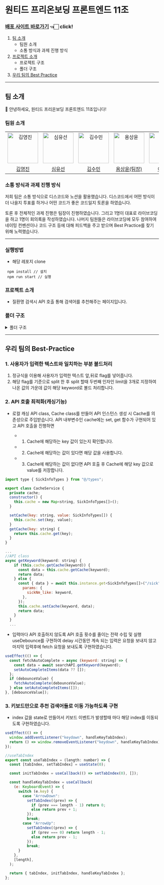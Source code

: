 # 원티드 프리온보딩 프론트엔드 11조

### [배포 사이트 바로가기]() 👈🏻 click!

1. [팀 소개](#팀-소개)
   - 팀원 소개
   - 소통 방식과 과제 진행 방식
2. [프로젝트 소개](#프로젝트-소개)
   - 프로젝트 구조
   - 폴더 구조
3. [우리 팀의 Best Practice](#우리-팀의-best-practice)

---

## 팀 소개

👋 안녕하세요, 원티드 프리온보딩 프론트엔드 11조입니다!

### 팀원 소개

<table>
  <tr>
    <td align="center">
      <img src="https://avatars.githubusercontent.com/u/97172050?v=4" width="100px;" alt="김영진"/>
    </td>
    <td align="center">
      <img src="https://avatars.githubusercontent.com/u/111304551?v=4" width="100px;" alt="심유선"/>
    </td>
    <td align="center">
      <img src="https://avatars.githubusercontent.com/u/34249911?v=4" width="100px;" alt="김수민"/>
    </td>
    <td align="center">
      <img src="https://avatars.githubusercontent.com/u/64957267?v=4" width="100px;" alt="용상윤"/>
    </td>
    <td align="center">
      <img src="https://avatars.githubusercontent.com/u/93130161?v=4" width="100px;" alt="이현지"/>
    </td>
    <td align="center">
      <img src="https://avatars.githubusercontent.com/u/80934175?v=4" width="100px;" alt="박채연"/>
    </td>
    <td align="center">
      <img src="https://avatars.githubusercontent.com/u/61973070?v=4" width="100px;" alt="박민주"/>
    </td>
    <td align="center">
      <img src="https://avatars.githubusercontent.com/u/104333720?v=4" width="100px;" alt="정연우"/>
    </td>
  </tr>
  <tr>    
    <td align="center">
      <a href="https://github.com/devyouth94">
        <div>김영진</div>
      </a>
    </td>
    <td align="center">
      <a href="https://github.com/SimYuseon">
        <div>심유선</div>
      </a>
    </td>
    <td align="center">
      <a href="https://github.com/hemudi">
        <div>김수민</div>
      </a>
    </td>
    <td align="center">
      <a href="https://github.com/ryong9rrr">
        <div>용상윤(팀장)</div>
      </a>
    </td>
    <td align="center">
      <a href="https://github.com/HyunziLee">
        <div>이현지</div>
      </a>
    </td>
    <td align="center">
      <a href="https://github.com/chaechae66">
        <div>박채연</div>
      </a>
    </td>
    <td align="center">
      <a href="https://github.com/6mn12j">
        <div>박민주</div>
      </a>
    </td>
    <td align="center">
      <a href="https://github.com/0SCAR0421">
        <div>정연우</div>
      </a>
    </td>
  </tr>
</table>

### 소통 방식과 과제 진행 방식

저희 팀은 소통 방식으로 디스코드와 노션을 활용했습니다. 디스코드에서 어떤 방식이 더 나을지 투표를 하거나 어떤 코드가 좋은 코드일지 토론을 하였습니다.

토론 후 전체적인 과제 진행은 팀장이 진행하였습니다. 그리고 1명이 대표로 라이브코딩을 하고 1명이 회의록을 작성하였습니다. 나머지 팀원들은 라이브코딩에 모두 참여하여 네이밍 컨벤션이나 코드 구조 등에 대해 피드백을 주고 받으며 Best Practice를 찾기 위해 노력했습니다.

---

### 실행방법

- 해당 레포지 clone

```
 npm install // 설치
 npm run start // 실행
```

### 프로젝트 소개

- 질환명 검색시 API 호출 통해 검색어를 추천해주는 페이지입니다.

### 폴더 구조

<details>
<summary>폴더 구조</summary>
<div markdown="1">

```
📦src
 ┣ 📂api
 ┃ ┣ 📜SearchAPI.ts
 ┃ ┗ 📜createInstance.ts
 ┣ 📂components
 ┃ ┗ 📂Search
 ┃ ┃ ┣ 📜AutoCompleList.tsx
 ┃ ┃ ┣ 📜AutoCompleteItem.tsx
 ┃ ┃ ┗ 📜Search.tsx
 ┣ 📂hooks
 ┃ ┣ 📜useDebounce.ts
 ┃ ┣ 📜useInput.ts
 ┃ ┗ 📜useTabIndex.ts
 ┣ 📂service
 ┃ ┗ 📜CacheService.ts
 ┣ 📂utils
 ┃ ┗ 📜format.ts
 ┣ 📜App.tsx
 ┣ 📜index.css
 ┣ 📜index.tsx
 ┗ 📜types.ts

```

</div>
</details>

---

## 우리 팀의 Best-Practice

### 1. 사용자가 입력한 텍스트와 일치하는 부분 볼드처리

1.  정규식을 이용해 사용자가 입력한 텍스트 앞,뒤로 flag를 넣어줍니다.
2.  해당 flag를 기준으로 split 한 후 split 할때 두번째 인자인 limit을 3개로 지정하여 나온 값의 가운데 값이 해당 keyword로 볼드 처리합니다.

### 2. API 호출 최적화(캐싱기능)

- 로컬 캐싱
  API class, Cache class를 만들어 API 인스턴스 생성 시 Cache를 의존성으로 주입받습니다.
  API 내부변수인 cache에는 set, get 함수가 구현되어 있고 API 호출을 진행하면

  - 1. Cache에 해당하는 key 값이 있는지 확인합니다.
  - 2. Cache에 해당하는 값이 있다면 해당 값을 사용합니다.
  - 3. Cache에 해당하는 값이 없다면 API 호출 후 Cache에 해당 key 값으로 value를 저장합니다.

```javascript
import type { SickInfoTypes } from "@/types";

export class CacheService {
  private cache;
  constructor() {
    this.cache = new Map<string, SickInfoTypes[]>();
  }

  setCache(key: string, value: SickInfoTypes[]) {
    this.cache.set(key, value);
  }
  getCache(key: string) {
    return this.cache.get(key);
  }
}

...
//API class
async getKeyword(keyword: string) {
    if (this.cache.getCache(keyword)) {
      const data = this.cache.getCache(keyword);
      return data;
    } else {
      const { data } = await this.instance.get<SickInfoTypes[]>("/sick", {
        params: {
          sickNm_like: keyword,
        },
      });
      this.cache.setCache(keyword, data);
      return data;
    }
  }
  ...
```

- 입력마다 API 호출하지 않도록 API 호출 횟수를 줄이는 전략 수립 및 실행
  useDebounce를 구현하여 delay 시간동안 계속 되는 입력은 요청을 보내지 않고 마지막 입력후에 fetch 요청을 보내도록 구현하였습니다.

```javascript
useEffect(() => {
  const fetchAutoComplete = async (keyword: string) => {
    const data = await searchAPI.getKeyword(keyword);
    setAutoCompleteItems(data ?? []);
  };
  if (debounceValue) {
    fetchAutoComplete(debounceValue);
  } else setAutoCompleteItems([]);
}, [debounceValue]);
```

### 3. 키보드만으로 추천 검색어들로 이동 가능하도록 구현

- index 값을 state로 만들어서 키보드 이벤트가 발생할때 마다 해당 index를 이동되도록 구현하였습니다.

```javascript
useEffect(() => {
  window.addEventListener("keydown", handleKeyTabIndex);
  return () => window.removeEventListener("keydown", handleKeyTabIndex);
});

//useTabIndex
export const useTabIndex = (length: number) => {
  const [tabIndex, setTabIndex] = useState(0);

  const initTabIndex = useCallback(() => setTabIndex(0), []);

  const handleKeyTabIndex = useCallback(
    (e: KeyboardEvent) => {
      switch (e.key) {
        case "ArrowDown":
          setTabIndex((prev) => {
            if (prev === length - 1) return 0;
            else return prev + 1;
          });
          break;
        case "ArrowUp":
          setTabIndex((prev) => {
            if (prev === 0) return length - 1;
            else return prev - 1;
          });
          break;
      }
    },
    [length],
  );

  return { tabIndex, initTabIndex, handleKeyTabIndex };
};
```
